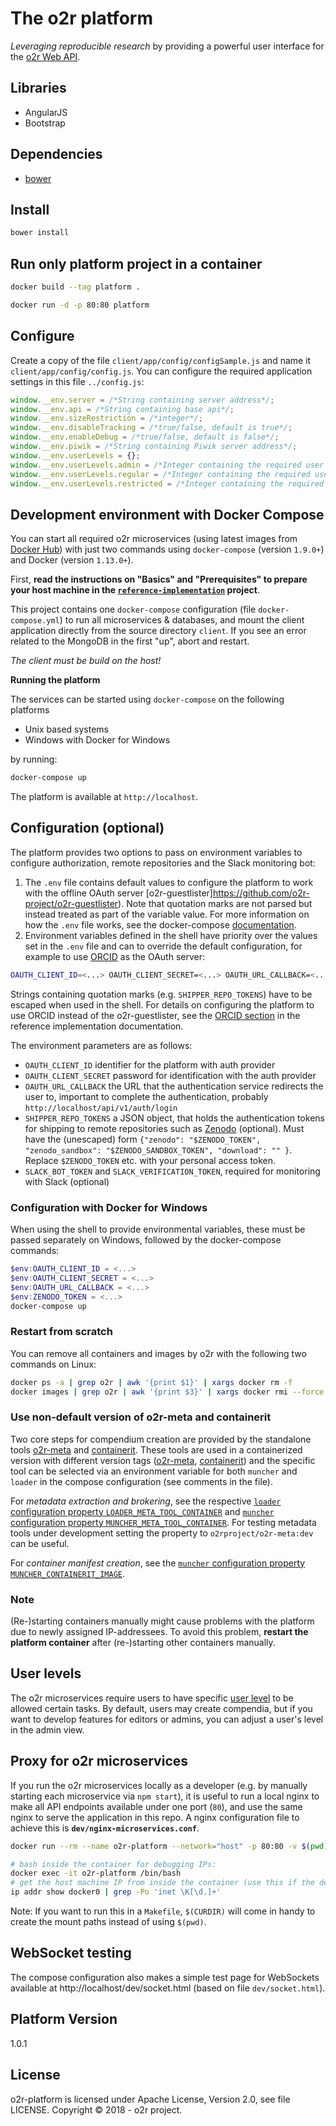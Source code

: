 # The o2r platform

_Leveraging reproducible research_ by providing a powerful user interface for the [o2r Web API](https://o2r.info/api/).

## Libraries

- AngularJS
- Bootstrap

## Dependencies

- [bower](https://bower.io/)

## Install

```bash
bower install
```

## Run only platform project in a container

```bash
docker build --tag platform .

docker run -d -p 80:80 platform
```

## Configure

Create a copy of the file `client/app/config/configSample.js` and name it `client/app/config/config.js`.
You can configure the required application settings in this file `../config.js`:

```JavaScript
window.__env.server = /*String containing server address*/;
window.__env.api = /*String containing base api*/;
window.__env.sizeRestriction = /*integer*/;
window.__env.disableTracking = /*true/false, default is true*/;
window.__env.enableDebug = /*true/false, default is false*/;
window.__env.piwik = /*String containing Piwik server address*/;
window.__env.userLevels = {};
window.__env.userLevels.admin = /*Integer containing the required user level for admin status*/;
window.__env.userLevels.regular = /*Integer containing the required user level for regular status*/;
window.__env.userLevels.restricted = /*Integer containing the required user level for restricted status*/;
```

## Development environment with Docker Compose

You can start all required o2r microservices (using latest images from [Docker Hub](https://hub.docker.com/r/o2rproject)) with just two commands using `docker-compose` (version `1.9.0+`) and Docker (version `1.13.0+`).

First, **read the instructions on "Basics" and "Prerequisites" to prepare your host machine in the [`reference-implementation`](https://github.com/o2r-project/reference-implementation) project**.

This project contains one `docker-compose` configuration (file `docker-compose.yml`) to run all microservices & databases, and mount the client application directly from the source directory `client`.
If you see an error related to the MongoDB in the first "up", abort and restart.

_The client must be build on the host!_

**Running the platform**

The services can be started using `docker-compose` on the following platforms

* Unix based systems
* Windows with Docker for Windows

 by running:

```bash
docker-compose up
```

The platform is available at `http://localhost`.

## Configuration (optional)

The platform provides two options to pass on environment variables to configure authorization, remote repositories and the Slack monitoring bot:

1. The `.env` file contains default values to configure the platform to work with the offline OAuth server [o2r-guestlister]https://github.com/o2r-project/o2r-guestlister). Note that quotation marks are not parsed but instead treated as part of the variable value. For more information on how the `.env` file works, see the docker-compose [documentation](https://docs.docker.com/compose/env-file/).
2. Environment variables defined in the shell have priority over the values set in the `.env` file and can to override the default configuration, for example to use [ORCID](https://members.orcid.org/api/oauth2) as the OAuth server:

```bash
OAUTH_CLIENT_ID=<...> OAUTH_CLIENT_SECRET=<...> OAUTH_URL_CALLBACK=<...> SHIPPER_REPO_TOKENS=<...> docker-compose up
```

Strings containing quotation marks (e.g. `SHIPPER_REPO_TOKENS`) have to be escaped when used in the shell.
For details on configuring the platform to use ORCID instead of the o2r-guestlister, see the [ORCID section](https://github.com/o2r-project/reference-implementation#orcid-optional) in the reference implementation documentation.

The environment parameters are as follows:

- `OAUTH_CLIENT_ID` identifier for the platform with auth provider
- `OAUTH_CLIENT_SECRET` password for identification with the auth provider
- `OAUTH_URL_CALLBACK` the URL that the authentication service redirects the user to, important to complete the authentication, probably `http://localhost/api/v1/auth/login`
- `SHIPPER_REPO_TOKENS` a JSON object, that holds the authentication tokens for shipping to remote repositories such as [Zenodo](https://zenodo.org/) (optional). Must have the (unescaped) form `{"zenodo": "$ZENODO_TOKEN", "zenodo_sandbox": "$ZENODO_SANDBOX_TOKEN", "download": "" }`. Replace `$ZENODO_TOKEN` etc. with your personal access token.
- `SLACK_BOT_TOKEN` and `SLACK_VERIFICATION_TOKEN`, required for monitoring with Slack (optional)

### Configuration with Docker for Windows

When using the shell to provide environmental variables, these must be passed separately on Windows, followed by the docker-compose commands:

```powershell
$env:OAUTH_CLIENT_ID = <...>
$env:OAUTH_CLIENT_SECRET = <...>
$env:OAUTH_URL_CALLBACK = <...>
$env:ZENODO_TOKEN = <...>
docker-compose up
```

### Restart from scratch

You can remove all containers and images by o2r with the following two commands on Linux:

```bash
docker ps -a | grep o2r | awk '{print $1}' | xargs docker rm -f
docker images | grep o2r | awk '{print $3}' | xargs docker rmi --force
```

### Use non-default version of o2r-meta and containerit

Two core steps for compendium creation are provided by the standalone tools [o2r-meta](https://github.com/o2r-project/o2r-meta) and [containerit](https://github.com/o2r-project/containerit/).
These tools are used in a containerized version with different version tags ([o2r-meta](https://hub.docker.com/r/o2rproject/o2r-meta/tags/), [containerit](https://hub.docker.com/r/o2rproject/containerit/tags/)) and the specific tool can be selected via an environment variable for both `muncher` and `loader` in the compose configuration (see comments in the file).

For _metadata extraction and brokering_, see the respective [`loader` configuration property `LOADER_META_TOOL_CONTAINER`](https://github.com/o2r-project/o2r-loader/#configuration) and [`muncher` configuration property `MUNCHER_META_TOOL_CONTAINER`](https://github.com/o2r-project/o2r-muncher/#configuration).
For testing metadata tools under development setting the property to `o2rproject/o2r-meta:dev` can be useful.

For _container manifest creation_, see the [`muncher` configuration property `MUNCHER_CONTAINERIT_IMAGE`](https://github.com/o2r-project/o2r-muncher/#configuration).

### Note

(Re-)starting containers manually might cause problems with the platform due to newly assigned IP-addressees.
To avoid this problem, __restart the platform container__ after (re-)starting other containers manually. 

## User levels

The o2r microservices require users to have specific [user level](https://o2r.info/api/user/#user-levels) to be allowed certain tasks.
By default, users may create compendia, but if you want to develop features for editors or admins, you can adjust a user's level in the admin view.

## Proxy for o2r microservices

If you run the o2r microservices locally as a developer (e.g. by manually starting each microservice via `npm start`), it is useful to run a local nginx to make all API endpoints available under one port (`80`), and use the same nginx to serve the application in this repo.
A nginx configuration file to achieve this is **`dev/nginx-microservices.conf`**.

```bash
docker run --rm --name o2r-platform --network="host" -p 80:80 -v $(pwd)/dev/nginx-microservices.conf:/etc/nginx/nginx.conf:ro -v $(pwd)/client:/usr/share/nginx/html:ro -v $(pwd)/dev:/etc/nginx/html/dev:ro nginx:stable-alpine

# bash inside the container for debugging IPs:
docker exec -it o2r-platform /bin/bash
# get the host machine IP from inside the container (use this if the default 172.17.0.1 does not work):
ip addr show docker0 | grep -Po 'inet \K[\d.]+'
```

Note: If you want to run this in a `Makefile`, `$(CURDIR)` will come in handy to create the mount paths instead of using `$(pwd)`.

## WebSocket testing

The compose configuration also makes a simple test page for WebSockets available at http://localhost/dev/socket.html (based on file `dev/socket.html`).

## Platform Version

1.0.1

## License

o2r-platform is licensed under Apache License, Version 2.0, see file LICENSE.
Copyright &copy; 2018 - o2r project.
